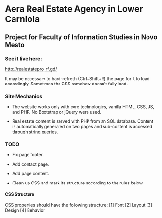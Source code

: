 # Aera Real Estate Agency in Lower Carniola

## Project for Faculty of Information Studies in Novo Mesto

### See it live here:

<http://realestateproj.rf.gd/>

It may be necessary to hard-refresh (Ctrl+Shift+R) the page for it to load accordingly. Sometimes the CSS somehow doesn't fully load.

### Site Mechanics

- The website works only with core technologies, vanilla HTML, CSS, JS, and PHP. No Bootstrap or jQuery were used.

- Real estate content is served with PHP from an SQL database. Content is automatically generated on two pages and sub-content is accessed through string queries.

### TODO

- Fix page footer.

- Add contact page.

- Add page content.

- Clean up CSS and mark its structure according to the rules below

#### **CSS Structure**

CSS properties should have the following structure:
[1] Font
[2] Layout
[3] Design
[4] Behavior
